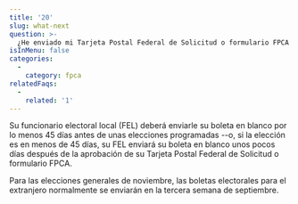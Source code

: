 ```yaml
---
title: '20'
slug: what-next
question: >-
  ¿He enviado mi Tarjeta Postal Federal de Solicitud o formulario FPCA (Federal Post Card Application) y verificado que obtendré una boleta electoral, ¿qué es lo que sucede a continuación?
isInMenu: false
categories:
  - 
    category: fpca
relatedFaqs:
  - 
    related: '1'
---
```

Su funcionario electoral local (FEL) deberá enviarle su boleta en blanco por lo menos 45 días antes de unas elecciones programadas --o, si la elección es en menos de 45 días, su FEL enviará su boleta en blanco unos pocos días después de la aprobación de su Tarjeta Postal Federal de Solicitud o formulario FPCA.

Para las elecciones generales de noviembre, las boletas electorales para el extranjero normalmente se enviarán en la tercera semana de septiembre.
